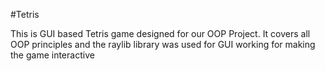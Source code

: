 #Tetris

This is GUI based Tetris game designed for our OOP Project. It covers all OOP principles and the raylib library was used for GUI working for making the game interactive
